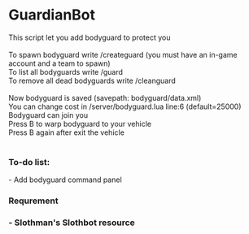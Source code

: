 # GuardianBot
This script let you add bodyguard to protect you<br/>
<br/>
To spawn bodyguard write /createguard (you must have an in-game account and a team to spawn)<br/>
To list all bodyguards write /guard<br/>
To remove all dead bodyguards write /cleanguard<br/>
<br/>
Now bodyguard is saved (savepath: bodyguard/data.xml)<br/>
You can change cost in /server/bodyguard.lua line:6 (default=25000)<br/>
Bodyguard can join you<br/>
Press B to warp bodyguard to your vehicle<br/>
Press B again after exit the vehicle<br/>
<br/>
<h3>To-do list:</h3>
- Add bodyguard command panel
<br/>

<h3>Requrement<h3/>
- Slothman's Slothbot resource

